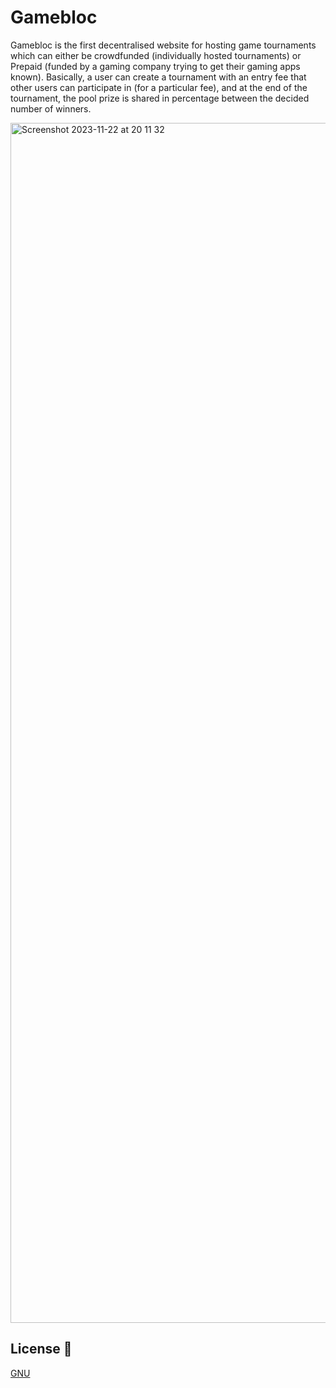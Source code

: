 # Gamebloc

Gamebloc is the first decentralised website for hosting game tournaments which can either be crowdfunded (individually hosted tournaments) or Prepaid (funded by a gaming company trying to get their gaming apps known). Basically, a user can create a tournament with an entry fee that other users can participate in (for a particular fee), and at the end of the tournament, the pool prize is shared in percentage between the decided number of winners.

<img width="1920" alt="Screenshot 2023-11-22 at 20 11 32" src="https://github.com/Game-Bloc/Gamebloc-ICP/assets/91434033/0ecf8c6b-87f1-474e-ae39-5e6154e2b55c">



## License 📄

[GNU](https://www.gnu.org/licenses/agpl-3.0.en.html#license-text)
